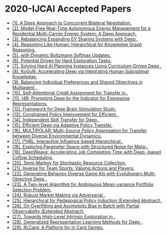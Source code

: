 # 2020-IJCAI Accepted Papers

- [[1]. A Deep  Approach to Concurrent Bilateral Negotiation.](https://doi.org/10.24963/ijcai.2020/42)
 - [[2]. Model-Free Real-Time Autonomous Energy Management for a Residential Multi-Carrier Energy System: A Deep  Approach.](https://doi.org/10.24963/ijcai.2020/48)
 - [[3]. Rebalancing Expanding EV Sharing Systems with Deep .](https://doi.org/10.24963/ijcai.2020/186)
 - [[4]. Reasoning Like Human: Hierarchical  for Knowledge Graph Reasoning.](https://doi.org/10.24963/ijcai.2020/267)
 - [[5].  with Dynamic Boltzmann Softmax Updates.](https://doi.org/10.24963/ijcai.2020/276)
 - [[6]. Potential Driven  for Hard Exploration Tasks.](https://doi.org/10.24963/ijcai.2020/290)
 - [[7]. Solving Hard AI Planning Instances Using Curriculum-Driven Deep .](https://doi.org/10.24963/ijcai.2020/304)
 - [[8]. KoGuN: Accelerating Deep  via Integrating Human Suboptimal Knowledge.](https://doi.org/10.24963/ijcai.2020/317)
 - [[9]. Balancing Individual Preferences and Shared Objectives in Multiagent .](https://doi.org/10.24963/ijcai.2020/347)
 - [[10]. Self-Attentional Credit Assignment for Transfer in .](https://doi.org/10.24963/ijcai.2020/368)
 - [[11]. I4R: Promoting Deep  by the Indicator for Expressive Representations.](https://doi.org/10.24963/ijcai.2020/370)
 - [[12].  Framework for Deep Brain Stimulation Study.](https://doi.org/10.24963/ijcai.2020/394)
 - [[13]. Constrained Policy Improvement for Efficient .](https://doi.org/10.24963/ijcai.2020/396)
 - [[14]. Independent Skill Transfer for Deep .](https://doi.org/10.24963/ijcai.2020/401)
 - [[15]. Efficient Deep  via Adaptive Policy Transfer.](https://doi.org/10.24963/ijcai.2020/428)
 - [[16]. MULTIPOLAR: Multi-Source Policy Aggregation for Transfer  between Diverse Environmental Dynamics.](https://doi.org/10.24963/ijcai.2020/430)
 - [[17]. I²HRL: Interactive Influence-based Hierarchical .](https://doi.org/10.24963/ijcai.2020/433)
 - [[18]. Exploring Parameter Space with Structured Noise for Meta-.](https://doi.org/10.24963/ijcai.2020/436)
 - [[19]. DeepWeave: Accelerating Job Completion Time with Deep -based Coflow Scheduling.](https://doi.org/10.24963/ijcai.2020/458)
 - [[20]. Semi-Markov  for Stochastic Resource Collection.](https://doi.org/10.24963/ijcai.2020/463)
 - [[21]. Inverse  for Team Sports: Valuing Actions and Players.](https://doi.org/10.24963/ijcai.2020/464)
 - [[22]. Generating Behavior-Diverse Game AIs with Evolutionary Multi-Objective Deep .](https://doi.org/10.24963/ijcai.2020/466)
 - [[23]. A Two-level  Algorithm for Ambiguous Mean-variance Portfolio Selection Problem.](https://doi.org/10.24963/ijcai.2020/624)
 - [[24]. Robust Market Making via Adversarial .](https://doi.org/10.24963/ijcai.2020/633)
 - [[25]. Hierarchical  for Pedagogical Policy Induction (Extended Abstract).](https://doi.org/10.24963/ijcai.2020/647)
 - [[26]. On Overfitting and Asymptotic Bias in Batch  with Partial Observability (Extended Abstract).](https://doi.org/10.24963/ijcai.2020/706)
 - [[27]. Towards High-Level Intrinsic Exploration in .](https://doi.org/10.24963/ijcai.2020/733)
 - [[28]. Generalized Representation Learning Methods for Deep .](https://doi.org/10.24963/ijcai.2020/748)
 - [[29]. RLCard: A Platform for  in Card Games.](https://doi.org/10.24963/ijcai.2020/764)
